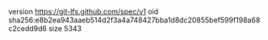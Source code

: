 version https://git-lfs.github.com/spec/v1
oid sha256:e8b2ea943aaeb514d2f3a4a748427bba1d8dc20855bef599f198a68c2cedd9d6
size 5343
